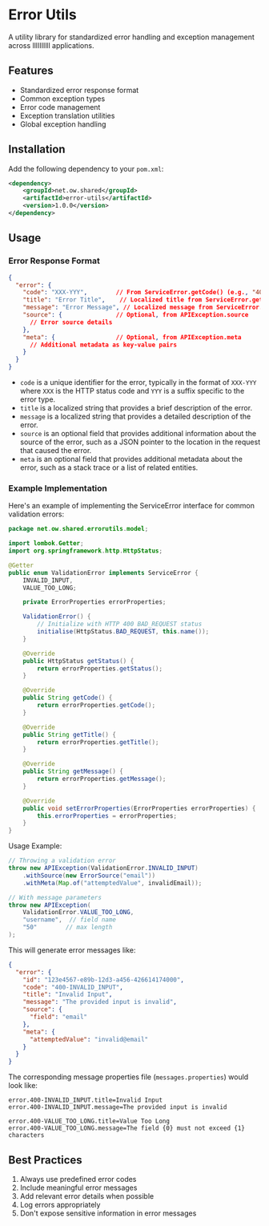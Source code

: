 # Error Utils

A utility library for standardized error handling and exception management across lllIIIIlll applications.

## Features

- Standardized error response format
- Common exception types
- Error code management
- Exception translation utilities
- Global exception handling

## Installation

Add the following dependency to your `pom.xml`:

```xml
<dependency>
    <groupId>net.ow.shared</groupId>
    <artifactId>error-utils</artifactId>
    <version>1.0.0</version>
</dependency>
```

## Usage

### Error Response Format

```json lines
{
  "error": {
    "code": "XXX-YYY",        // From ServiceError.getCode() (e.g., "400-INVALID_INPUT")
    "title": "Error Title",    // Localized title from ServiceError.getTitle()
    "message": "Error Message", // Localized message from ServiceError.getMessage()
    "source": {               // Optional, from APIException.source
      // Error source details
    },
    "meta": {                 // Optional, from APIException.meta
      // Additional metadata as key-value pairs
    }
  }
}
```

- `code` is a unique identifier for the error, typically in the format of `XXX-YYY` where `XXX` is the HTTP status code and `YYY` is a suffix specific to the error type.
- `title` is a localized string that provides a brief description of the error.
- `message` is a localized string that provides a detailed description of the error.
- `source` is an optional field that provides additional information about the source of the error, such as a JSON pointer to the location in the request that caused the error.
- `meta` is an optional field that provides additional metadata about the error, such as a stack trace or a list of related entities.

### Example Implementation

Here's an example of implementing the ServiceError interface for common validation errors:

```java
package net.ow.shared.errorutils.model;

import lombok.Getter;
import org.springframework.http.HttpStatus;

@Getter
public enum ValidationError implements ServiceError {
    INVALID_INPUT,
    VALUE_TOO_LONG;

    private ErrorProperties errorProperties;

    ValidationError() {
        // Initialize with HTTP 400 BAD_REQUEST status
        initialise(HttpStatus.BAD_REQUEST, this.name());
    }

    @Override
    public HttpStatus getStatus() {
        return errorProperties.getStatus();
    }

    @Override
    public String getCode() {
        return errorProperties.getCode();
    }

    @Override
    public String getTitle() {
        return errorProperties.getTitle();
    }

    @Override
    public String getMessage() {
        return errorProperties.getMessage();
    }

    @Override
    public void setErrorProperties(ErrorProperties errorProperties) {
        this.errorProperties = errorProperties;
    }
}
```

Usage Example:

```java
// Throwing a validation error
throw new APIException(ValidationError.INVALID_INPUT)
    .withSource(new ErrorSource("email"))
    .withMeta(Map.of("attemptedValue", invalidEmail));

// With message parameters
throw new APIException(
    ValidationError.VALUE_TOO_LONG, 
    "username",  // field name
    "50"        // max length
);
```


This will generate error messages like:

```json
{
  "error": {
    "id": "123e4567-e89b-12d3-a456-426614174000",
    "code": "400-INVALID_INPUT",
    "title": "Invalid Input",
    "message": "The provided input is invalid",
    "source": {
      "field": "email"
    },
    "meta": {
      "attemptedValue": "invalid@email"
    }
  }
}
```

The corresponding message properties file (`messages.properties`) would look like:

```properties
error.400-INVALID_INPUT.title=Invalid Input
error.400-INVALID_INPUT.message=The provided input is invalid

error.400-VALUE_TOO_LONG.title=Value Too Long
error.400-VALUE_TOO_LONG.message=The field {0} must not exceed {1} characters
```

## Best Practices

1. Always use predefined error codes
2. Include meaningful error messages
3. Add relevant error details when possible
4. Log errors appropriately
5. Don't expose sensitive information in error messages